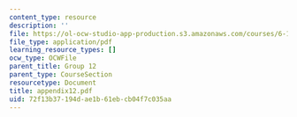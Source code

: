 ```yaml
---
content_type: resource
description: ''
file: https://ol-ocw-studio-app-production.s3.amazonaws.com/courses/6-111-introductory-digital-systems-laboratory-spring-2006/72f13b37194dae1b61ebcb04f7c035aa_appendix12.pdf
file_type: application/pdf
learning_resource_types: []
ocw_type: OCWFile
parent_title: Group 12
parent_type: CourseSection
resourcetype: Document
title: appendix12.pdf
uid: 72f13b37-194d-ae1b-61eb-cb04f7c035aa
---
```


